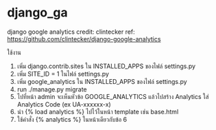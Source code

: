 # django_ga
django google analytics
credit: clintecker
ref: https://github.com/clintecker/django-google-analytics

ใช้งาน
1. เพิ่ม django.contrib.sites ใน INSTALLED_APPS ของไฟล์ settings.py
2. เพิ่ม SITE_ID = 1 ในไฟล์ settings.py 
3. เพิ่ม google_analytics ใน INSTALLED_APPS ของไฟล์ settings.py
4. run ./manage.py migrate 
5. ไปที่หน้า admin จะเห็นหัวข้อ GOOGLE_ANALYTICS แล้วไปสร้าง Analytics ใส่ Analytics Code (ex UA-xxxxxx-x)
6. นำ {% load analytics %} ไปไว้ในหน้า template เช่น base.html
7. ใช้คำสั่ง {% analytics %} ในหน้าเดียวกับข้อ 6
